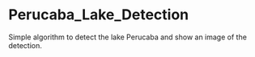 # Perucaba_Lake_Detection
Simple algorithm to detect the lake Perucaba and show an image of the detection.
